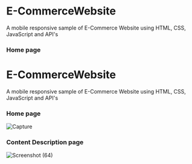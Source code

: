 # E-CommerceWebsite
 A mobile responsive sample of E-Commerce Website using HTML, CSS, JavaScript and API's
 
 
 
### Home page
# E-CommerceWebsite
 A mobile responsive sample of E-Commerce Website using HTML, CSS, JavaScript and API's
 
 
 
### Home page
![Capture](https://github.com/user-attachments/assets/009a858f-ab10-433e-925e-1012fde1c00a)


### Content Description page
![Screenshot (64)](https://github.com/user-attachments/assets/5320d623-ad5b-45a4-b4ed-319907bd7489)







